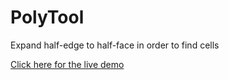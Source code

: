 # PolyTool
Expand half-edge to half-face in order to find cells

[Click here for the live demo](http://www.miaokaixiang.com/PolyTool/)